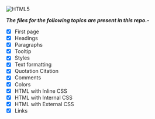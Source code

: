 ![HTML5](https://upload.wikimedia.org/wikipedia/commons/thumb/6/61/HTML5_logo_and_wordmark.svg/240px-HTML5_logo_and_wordmark.svg.png)

***The files for the following topics are present in this repo.-***  

- [x] First page
- [x] Headings
- [x] Paragraphs
- [x] Tooltip
- [x] Styles
- [x] Text formatting
- [x] Quotation Citation
- [x] Comments
- [x] Colors
- [x] HTML with Inline CSS
- [x] HTML with Internal CSS
- [x] HTML with External CSS
- [x] Links
